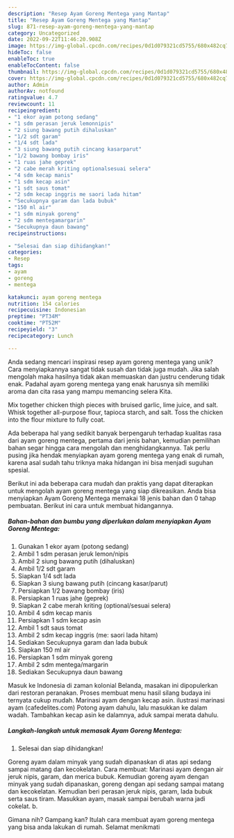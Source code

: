 ```yaml
---
description: "Resep Ayam Goreng Mentega yang Mantap"
title: "Resep Ayam Goreng Mentega yang Mantap"
slug: 871-resep-ayam-goreng-mentega-yang-mantap
category: Uncategorized
date: 2022-09-22T11:46:20.908Z
image: https://img-global.cpcdn.com/recipes/0d1d079321cd5755/680x482cq70/ayam-goreng-mentega-foto-resep-utama.jpg
hideToc: false
enableToc: true
enableTocContent: false
thumbnail: https://img-global.cpcdn.com/recipes/0d1d079321cd5755/680x482cq70/ayam-goreng-mentega-foto-resep-utama.jpg
cover: https://img-global.cpcdn.com/recipes/0d1d079321cd5755/680x482cq70/ayam-goreng-mentega-foto-resep-utama.jpg
author: Admin
authorAv: notfound
ratingvalue: 4.7
reviewcount: 11
recipeingredient:
- "1 ekor ayam potong sedang"
- "1 sdm perasan jeruk lemonnipis"
- "2 siung bawang putih dihaluskan"
- "1/2 sdt garam"
- "1/4 sdt lada"
- "3 siung bawang putih cincang kasarparut"
- "1/2 bawang bombay iris"
- "1 ruas jahe geprek"
- "2 cabe merah kriting optionalsesuai selera"
- "4 sdm kecap manis"
- "1 sdm kecap asin"
- "1 sdt saus tomat"
- "2 sdm kecap inggris me saori lada hitam"
- "Secukupnya garam dan lada bubuk"
- "150 ml air"
- "1 sdm minyak goreng"
- "2 sdm mentegamargarin"
- "Secukupnya daun bawang"
recipeinstructions:

- "Selesai dan siap dihidangkan!"
categories:
- Resep
tags:
- ayam
- goreng
- mentega

katakunci: ayam goreng mentega 
nutrition: 154 calories
recipecuisine: Indonesian
preptime: "PT34M"
cooktime: "PT52M"
recipeyield: "3"
recipecategory: Lunch

---
```





Anda sedang mencari inspirasi resep ayam goreng mentega yang unik? Cara menyiapkannya sangat tidak susah dan tidak juga mudah. Jika salah mengolah maka hasilnya tidak akan memuaskan dan justru cenderung tidak enak. Padahal ayam goreng mentega yang enak harusnya sih memiliki aroma dan cita rasa yang mampu memancing selera Kita.





Mix together chicken thigh pieces with bruised garlic, lime juice, and salt. Whisk together all-purpose flour, tapioca starch, and salt. Toss the chicken into the flour mixture to fully coat.

Ada beberapa hal yang sedikit banyak berpengaruh terhadap kualitas rasa dari ayam goreng mentega, pertama dari jenis bahan, kemudian pemilihan bahan segar hingga cara mengolah dan menghidangkannya. Tak perlu pusing jika hendak menyiapkan ayam goreng mentega yang enak di rumah, karena asal sudah tahu triknya maka hidangan ini bisa menjadi suguhan spesial.






Berikut ini ada beberapa cara mudah dan praktis yang dapat diterapkan untuk mengolah ayam goreng mentega yang siap dikreasikan. Anda bisa menyiapkan Ayam Goreng Mentega memakai 18 jenis bahan dan 0 tahap pembuatan. Berikut ini cara untuk membuat hidangannya.

<!--inarticleads1-->

##### Bahan-bahan dan bumbu yang diperlukan dalam menyiapkan Ayam Goreng Mentega:

1. Gunakan 1 ekor ayam (potong sedang)
1. Ambil 1 sdm perasan jeruk lemon/nipis
1. Ambil 2 siung bawang putih (dihaluskan)
1. Ambil 1/2 sdt garam
1. Siapkan 1/4 sdt lada
1. Siapkan 3 siung bawang putih (cincang kasar/parut)
1. Persiapkan 1/2 bawang bombay (iris)
1. Persiapkan 1 ruas jahe (geprek)
1. Siapkan 2 cabe merah kriting (optional/sesuai selera)
1. Ambil 4 sdm kecap manis
1. Persiapkan 1 sdm kecap asin
1. Ambil 1 sdt saus tomat
1. Ambil 2 sdm kecap inggris (me: saori lada hitam)
1. Sediakan Secukupnya garam dan lada bubuk
1. Siapkan 150 ml air
1. Persiapkan 1 sdm minyak goreng
1. Ambil 2 sdm mentega/margarin
1. Sediakan Secukupnya daun bawang


Masuk ke Indonesia di zaman kolonial Belanda, masakan ini dipopulerkan dari restoran peranakan. Proses membuat menu hasil silang budaya ini ternyata cukup mudah. Marinasi ayam dengan kecap asin. ilustrasi marinasi ayam (cafedelites.com) Potong ayam dahulu, lalu masukkan ke dalam wadah. Tambahkan kecap asin ke dalamnya, aduk sampai merata dahulu. 

<!--inarticleads2-->

##### Langkah-langkah untuk memasak Ayam Goreng Mentega:


1. Selesai dan siap dihidangkan!

Goreng ayam dalam minyak yang sudah dipanaskan di atas api sedang sampai matang dan kecokelatan. Cara membuat: Marinasi ayam dengan air jeruk nipis, garam, dan merica bubuk. Kemudian goreng ayam dengan minyak yang sudah dipanaskan, goreng dengan api sedang sampai matang dan kecokelatan. Kemudian beri perasan jeruk nipis, garam, lada bubuk serta saus tiram. Masukkan ayam, masak sampai berubah warna jadi cokelat. b. 

Gimana nih? Gampang kan? Itulah cara membuat ayam goreng mentega yang bisa anda lakukan di rumah. Selamat menikmati
